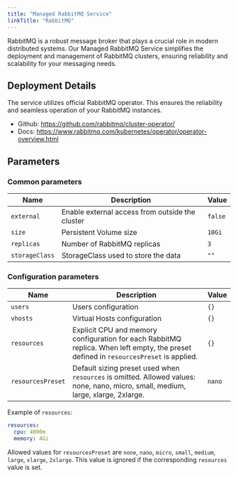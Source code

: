 ```yaml
---
title: "Managed RabbitMQ Service"
linkTitle: "RabbitMQ"
---
```



RabbitMQ is a robust message broker that plays a crucial role in modern distributed systems. Our Managed RabbitMQ Service simplifies the deployment and management of RabbitMQ clusters, ensuring reliability and scalability for your messaging needs.

## Deployment Details

The service utilizes official RabbitMQ operator. This ensures the reliability and seamless operation of your RabbitMQ instances.

- Github: https://github.com/rabbitmq/cluster-operator/
- Docs: https://www.rabbitmq.com/kubernetes/operator/operator-overview.html

## Parameters

### Common parameters

| Name           | Description                                     | Value   |
| -------------- | ----------------------------------------------- | ------- |
| `external`     | Enable external access from outside the cluster | `false` |
| `size`         | Persistent Volume size                          | `10Gi`  |
| `replicas`     | Number of RabbitMQ replicas                     | `3`     |
| `storageClass` | StorageClass used to store the data             | `""`    |

### Configuration parameters

| Name              | Description                                                                                                                           | Value  |
| ----------------- | ------------------------------------------------------------------------------------------------------------------------------------- | ------ |
| `users`           | Users configuration                                                                                                                   | `{}`   |
| `vhosts`          | Virtual Hosts configuration                                                                                                           | `{}`   |
| `resources`       | Explicit CPU and memory configuration for each RabbitMQ replica. When left empty, the preset defined in `resourcesPreset` is applied. | `{}`   |
| `resourcesPreset` | Default sizing preset used when `resources` is omitted. Allowed values: none, nano, micro, small, medium, large, xlarge, 2xlarge.     | `nano` |

Example of `resources`:
```yaml
resources:
  cpu: 4000m
  memory: 4Gi
```

Allowed values for `resourcesPreset` are `none`, `nano`, `micro`, `small`, `medium`, `large`, `xlarge`, `2xlarge`.
This value is ignored if the corresponding `resources` value is set.
